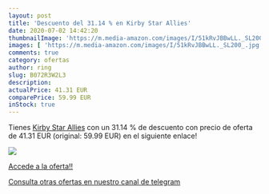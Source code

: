 ```yaml
---
layout: post
title: 'Descuento del 31.14 % en Kirby Star Allies'
date: 2020-07-02 14:42:20
thumbnailImage: 'https://m.media-amazon.com/images/I/51kRvJBBwLL._SL200_.jpg'
images: [ 'https://m.media-amazon.com/images/I/51kRvJBBwLL._SL200_.jpg' ]
comments: true
category: ofertas
author: ring
slug: B072R3W2L3
description:
actualPrice: 41.31 EUR
comparePrice: 59.99 EUR
inStock: true
---
```


Tienes [Kirby Star Allies](https://www.amazon.com/dp/B072R3W2L3/?tag=redken08-20) con un 31.14 % de descuento con precio de oferta de 41.31 EUR (original: 59.99 EUR) en el siguiente enlace!

[![](https://m.media-amazon.com/images/I/51kRvJBBwLL._SL200_.jpg)](https://www.amazon.com/dp/B072R3W2L3/?tag=redken08-20)

[Accede a la oferta!!](https://www.amazon.com/dp/B072R3W2L3/?tag=redken08-20)

[Consulta otras ofertas en nuestro canal de telegram](https://t.me/s/ofertas25)
